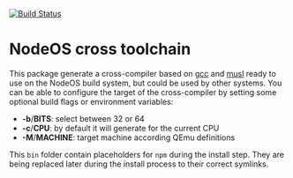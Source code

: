 [![Build Status](https://semaphoreci.com/api/v1/nodeos/nodeos-cross-toolchain/branches/master/shields_badge.svg)](https://semaphoreci.com/nodeos/nodeos-cross-toolchain)

# NodeOS cross toolchain

This package generate a cross-compiler based on [gcc](https://gcc.gnu.org/) and
[musl](musl-libc.org) ready to use on the NodeOS build system, but could be used
by other systems. You can be able to configure the target of the cross-compiler
by setting some optional build flags or environment variables:

- **-b**/**BITS**: select between 32 or 64
- **-c**/**CPU**: by default it will generate for the current CPU
- **-M**/**MACHINE**: target machine according QEmu definitions

This `bin` folder contain placeholders for `npm` during the install step. They
are being replaced later during the install process to their correct symlinks.
